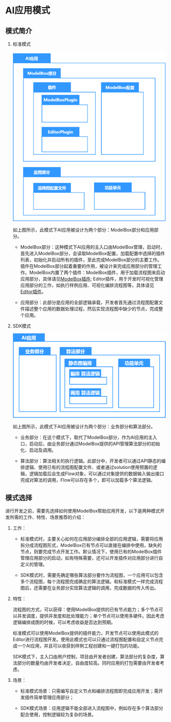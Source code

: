 # AI应用模式

## 模式简介

1. 标准模式

    ![modelbox-app-mode1 alt rect_w_400](../assets/images/figure/get-start/app_develop_mode1.png)

    如上图所示，此模式下AI应用被设计为两个部分：ModelBox部分和应用部分。
    * ModelBox部分：这种模式下AI应用的主入口由ModelBox管理，启动时，首先进入ModelBox部分，会读取ModelBox配置，加载配置中选择的插件列表，初始化并启动所有的插件，至此完成ModelBox部分的主要工作。插件在ModelBox部分起着重要的作用，被设计来完成应用部分的管理工作。ModelBox内置了两个插件：ModelBox插件，用于加载流程图来启动应用部分，具体请见[ModelBox插件](../plugins/modelbox-plugin/modelbox-plugin.md); Editor插件，用于开发时可视化管理应用部分的工作，如执行样例应用、可视化编排流程图等，具体请见[Editor插件](../tools/editor/editor.md)。

    * 应用部分：此部分是应用的全部逻辑承载，开发者首先通过流程图配置文件描述整个应用的数据处理过程，然后实现流程图中缺少的节点，完成整个应用。

1. SDK模式

    ![modelbox-app-mode2 alt rect_w_500](../assets/images/figure/get-start/app_develop_mode2.png)

    如上图所示，此模式下AI应用被设计为两个部分：业务部分和算法部分。

    * 业务部分：在这个模式下，取代了ModelBox部分，作为AI应用的主入口，启动后，由业务部分通过ModelBox提供的API管理算法部分的初始化、启动及调用。

    * 算法部分：算法相关的执行逻辑。此部分中，开发者可以通过API静态的编排逻辑、使用已有的流程图配置文件、或者通过solution使用预置的逻辑，逻辑加载后会生成Flow对象，可以通过对象提供的数据输入输出接口完成对算法的调用，Flow可以存在多个，即可以加载多个算法逻辑。

## 模式选择

进行开发之前，需要先选择如何使用ModelBox帮助应用开发，以下是两种模式开发所需的工作、特性、场景推荐的介绍：

1. 工作：

    * 标准模式时，主要关心如何在应用部分编排全部的应用逻辑，需要将应用拆分成流程图形式，ModelBox已有节点可以直接在编排中使用，缺失的节点，则要完成节点开发工作。默认情况下，使用已有的ModelBox插件管理应用部分的启动，如有特殊需要，还可以开发插件对应用部分进行自定义的管理。

    * SDK模式时，需要先确定哪些算法部分要作为流程图，一个应用可以包含多个流程图，每个流程图完成确定的算法逻辑。和标准模式一样完成流程图后，还需要在业务部分实现算法逻辑的调用，完成数据的传入传出。

1. 特性：

    流程图的方式，可以获得：使用ModelBox提供的已有节点能力；多个节点可以并发调度，提供并发度和批处理能力；单个节点可以使用多硬件。因此考虑逻辑编排成图的时候，可以考虑收益是否达到预期。

    标准模式可以使用ModelBox提供的插件能力，开发节点可以使用此模式的Editor进行流程图开发。使用此模式也可以只通过流程图配置和自定义节点完成一个AI应用，并且可以收获到样例工程创建和一键打包的功能。

    SDK模式下，主入口由用户控制，项目由开发者创建，算法部分的复杂度，算法部分的数量均由开发者决定，自由度较高。同时应用的打包需要由开发者考虑。

1. 场景：

    * 标准模式场景：只需编写自定义节点和编排流程图即完成应用开发；需开发插件简单管理应用部分；

    * SDK模式场景：应用逻辑不能全部进入流程图中，例如存在多个算法部分配合使用，控制逻辑较为复杂的场景。
